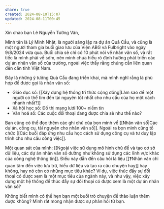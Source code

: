 ```yaml
---
share: true
created: 2024-08-10T15:07
updated: 2024-08-11T00:45
---
```

Xin chào bạn Lê Nguyễn Tường Vân,

Mình tên là Lý Minh Nhật, là người sáng lập ra dự án Quả Cầu, và cũng là một người tham gia buổi giao lưu của Viện ABG và Fulbright vào ngày 9/8/2024 vừa qua. Buổi chia sẻ chỉ có 10 phút nói về nhân văn số, và rất tiếc là mình phải về sớm, nên mình chưa hiểu rõ định hướng phát triển các dự án nhân văn số của trường, ngoài việc thấy rằng chúng cần liên quan đến căn tính Việt Nam.

Đây là những ý tưởng Quả Cầu đang triển khai, mà mình nghĩ rằng là phù hợp để được gọi là nhân văn số:
- Giáo dục số: [[Xây dựng hệ thống tri thức cộng đồng|Làm sao để một người có thể tìm đến tài nguyên tốt nhất cho nhu cầu của họ một cách nhanh nhất?]]
- Xã hội học số: Đồ thị mạng lưới 100+ niềm tin
- Văn hoá số: Các cuộc đối thoại đang được chia sẻ như thế nào? 

Bạn cũng có thể đọc thêm các ghi chú của bọn mình về [[Nhân văn số|Các dự án, công cụ, tài nguyên cho nhân văn số]]. Ngoài ra bọn mình cũng tổ chức [[Các buổi đáp ứng nhu cầu học cách sử dụng công cụ và tư duy lập trình cho nhu cầu công việc]].

Một quan sát của mình: [[Ngoài việc sử dụng mô hình chủ đề và tạo cơ sở dữ liệu, các dự án nhân văn số dường như không sử dụng các lĩnh vực khác của công nghệ thông tin]]. Điều này dẫn đến câu hỏi là liệu [[❓Nhân văn chỉ quan tâm đến việc lưu trữ, hiểu dữ liệu và tạo ra câu chuyện hay]] hay không, hay nó còn có những mục tiêu khác? Ví dụ, việc thúc đẩy sự đối thoại có được xem là một mục tiêu của ngành này, và như vậy, việc xây dựng một hệ thống để thúc đẩy sự đối thoại có được xem là một dự án nhân văn số?

Không biết mình có thể hẹn bạn một buổi trò chuyện để thảo luận thêm được không? Mình rất mong nhận được sự phản hồi từ bạn.